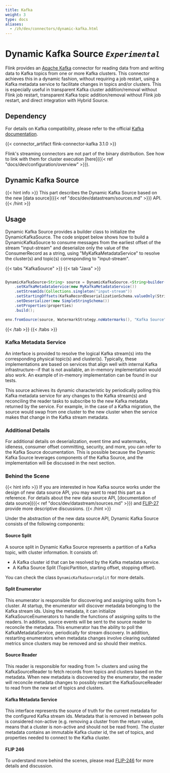 ```yaml
---
title: Kafka
weight: 3
type: docs
aliases:
  - /zh/dev/connectors/dynamic-kafka.html
---
```

<!--
Licensed to the Apache Software Foundation (ASF) under one
or more contributor license agreements.  See the NOTICE file
distributed with this work for additional information
regarding copyright ownership.  The ASF licenses this file
to you under the Apache License, Version 2.0 (the
"License"); you may not use this file except in compliance
with the License.  You may obtain a copy of the License at

  http://www.apache.org/licenses/LICENSE-2.0

Unless required by applicable law or agreed to in writing,
software distributed under the License is distributed on an
"AS IS" BASIS, WITHOUT WARRANTIES OR CONDITIONS OF ANY
KIND, either express or implied.  See the License for the
specific language governing permissions and limitations
under the License.
-->

# Dynamic Kafka Source _`Experimental`_

Flink provides an [Apache Kafka](https://kafka.apache.org) connector for reading data from and 
writing data to Kafka topics from one or more Kafka clusters. This connector achieves this in a dynamic 
fashion, without requiring a job restart, using a Kafka metadata service to facilitate changes in 
topics and/or clusters. This is especially useful in transparent Kafka cluster addition/removal without 
Flink job restart, transparent Kafka topic addition/removal without Flink job restart, and direct integration
with Hybrid Source.

## Dependency

For details on Kafka compatibility, please refer to the official [Kafka documentation](https://kafka.apache.org/protocol.html#protocol_compatibility).

{{< connector_artifact flink-connector-kafka 3.1.0 >}}

Flink's streaming connectors are not part of the binary distribution.
See how to link with them for cluster execution [here]({{< ref "docs/dev/configuration/overview" >}}).

## Dynamic Kafka Source
{{< hint info >}}
This part describes the Dynamic Kafka Source based on the new
[data source]({{< ref "docs/dev/datastream/sources.md" >}}) API.
{{< /hint >}}

## Usage

Dynamic Kafka Source provides a builder class to initialize the DynamicKafkaSource. The code snippet 
below shows how to build a DynamicKafkaSource to consume messages from the earliest offset of the 
stream "input-stream" and deserialize only the value of the 
ConsumerRecord as a string, using "MyKafkaMetadataService" to resolve the cluster(s) and topic(s)
corresponding to "input-stream".

{{< tabs "KafkaSource" >}}
{{< tab "Java" >}}
```java

DynamicKafkaSource<String> source = DynamicKafkaSource.<String>builder()
    .setKafkaMetadataService(new MyKafkaMetadataService())
    .setStreamIds(Collections.singleton("input-stream"))
    .setStartingOffsets(KafkaRecordDeserializationSchema.valueOnly(StringDeserializer.class))
    .setDeserializer(new SimpleStringSchema())
    .setProperties(properties)
    .build();

env.fromSource(source, WatermarkStrategy.noWatermarks(), "Kafka Source");
```
{{< /tab >}}
{{< /tabs >}}

### Kafka Metadata Service

An interface is provided to resolve the logical Kafka stream(s) into the corresponding physical 
topic(s) and cluster(s). Typically, these implementations are based on services that align well
with internal Kafka infrastructure--if that is not available, an in-memory implementation 
would also work. An example of in-memory implementation can be found in our tests.

This source achieves its dynamic characteristic by periodically polling this Kafka metadata service
for any changes to the Kafka stream(s) and reconciling the reader tasks to subscribe to the new 
Kafka metadata returned by the service. For example, in the case of a Kafka migration, the source would 
swap from one cluster to the new cluster when the service makes that change in the Kafka stream metadata.

### Additional Details

For additional details on deserialization, event time and watermarks, idleness, consumer offset 
committing, security, and more, you can refer to the Kafka Source documentation. This is possible because the 
Dynamic Kafka Source leverages components of the Kafka Source, and the implementation will be 
discussed in the next section.

### Behind the Scene
{{< hint info >}}
If you are interested in how Kafka source works under the design of new data source API, you may
want to read this part as a reference. For details about the new data source API,
[documentation of data source]({{< ref "docs/dev/datastream/sources.md" >}}) and
<a href="https://cwiki.apache.org/confluence/display/FLINK/FLIP-27%3A+Refactor+Source+Interface">FLIP-27</a>
provide more descriptive discussions.
{{< /hint >}}


Under the abstraction of the new data source API, Dynamic Kafka Source consists of the following components:
#### Source Split
A source split in Dynamic Kafka Source represents a partition of a Kafka topic, with cluster information. It
consists of:
* A Kafka cluster id that can be resolved by the Kafka metadata service.
* A Kafka Source Split (TopicPartition, starting offset, stopping offset).

You can check the class `DynamicKafkaSourceSplit` for more details.

#### Split Enumerator

This enumerator is responsible for discovering and assigning splits from 1+ cluster. At startup, the
enumerator will discover metadata belonging to the Kafka stream ids. Using the metadata, it can 
initialize KafkaSourceEnumerators to handle the functions of assigning splits to the readers. In addition,
source events will be sent to the source reader to reconcile the metadata. This enumerator has the ability to poll the 
KafkaMetadataService, periodically for stream discovery. In addition, restarting enumerators when metadata changes involve 
clearing outdated metrics since clusters may be removed and so should their metrics.

#### Source Reader

This reader is responsible for reading from 1+ clusters and using the KafkaSourceReader to fetch 
records from topics and clusters based on the metadata. When new metadata is discovered by the enumerator,
the reader will reconcile metadata changes to possibly restart the KafkaSourceReader to read from the new 
set of topics and clusters.

#### Kafka Metadata Service

This interface represents the source of truth for the current metadata for the configured Kafka stream ids.
Metadata that is removed in between polls is considered non-active (e.g. removing a cluster from the 
return value, means that a cluster is non-active and should not be read from). The cluster metadata 
contains an immutable Kafka cluster id, the set of topics, and properties needed to connect to the
Kafka cluster.

#### FLIP 246

To understand more behind the scenes, please read [FLIP-246](https://cwiki.apache.org/confluence/pages/viewpage.action?pageId=217389320)
for more details and discussion.
